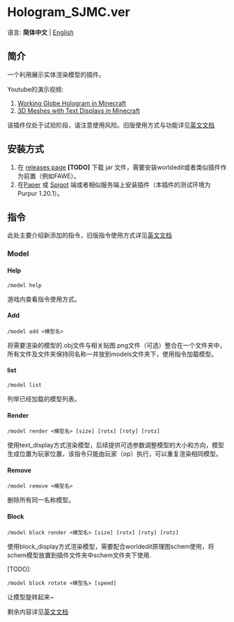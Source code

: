 # Hologram_SJMC.ver
<p align="left">
  语言: <b>简体中文</b> |
  <a href="./README_EN.md">English</a>
</p>

## 简介

一个利用展示实体渲染模型的插件。

Youtube的演示视频:
1. [Working Globe Hologram in Minecraft](https://youtu.be/ae_Gns9ZBqY)
2. [3D Meshes with Text Displays in Minecraft](https://youtu.be/RnLWLQsh9mw)

该插件仅处于试验阶段，请注意使用风险。旧版使用方式与功能详见[英文文档](./README_EN.md)


## 安装方式
1. 在 [releases page](https://github.com/TheCymaera/minecraft-hologram/releases/) **[TODO]** 下载 jar 文件，需要安装worldedit或者类似插件作为前置（例如FAWE）。
2. 在[Paper](https://papermc.io/downloads) 或 [Spigot](https://getbukkit.org/download/spigot) 端或者相似服务端上安装插件（本插件的测试环境为 Purpur 1.20.1）。


## 指令
此处主要介绍新添加的指令，旧版指令使用方式详见[英文文档](./README_EN.md)

### Model

#### Help

```
/model help
```

游戏内查看指令使用方式。

#### Add

```
/model add <模型名>
```

将需要渲染的模型的.obj文件与相关贴图.png文件（可选）整合在一个文件夹中，所有文件及文件夹保持同名称一并放到models文件夹下，使用指令加载模型。

#### list

```
/model list
```

列举已经加载的模型列表。

#### Render

```
/model render <模型名> [size] [rotx] [roty] [rotz]
```

使用text_display方式渲染模型，后续提供可选参数调整模型的大小和方向，模型生成位置为玩家位置，该指令只能由玩家（op）执行，可以重复渲染相同模型。

#### Remove

```
/model remove <模型名>
```

删除所有同一名称模型。

#### Block

```
/model block render <模型名> [size] [rotx] [roty] [rotz]
```

使用block_display方式渲染模型，需要配合worldedit原理图schem使用，将schem模型放置到插件文件夹中schem文件夹下使用.

[TODO]\:

```
/model block rotate <模型名> [speed]
```

让模型旋转起来~



剩余内容详见[英文文档](./README_EN.md)